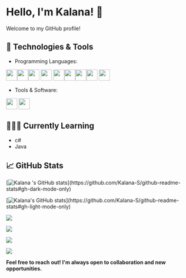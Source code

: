 # Hello, I'm Kalana! 👋

Welcome to my GitHub profile!

## 🔧 Technologies & Tools

- Programming Languages:

<img src="https://user-images.githubusercontent.com/25181517/192158954-f88b5814-d510-4564-b285-dff7d6400dad.png" width="30px" height="30px"><img src="https://user-images.githubusercontent.com/25181517/183898674-75a4a1b1-f960-4ea9-abcb-637170a00a75.png" width="30px" height="30px"><img src="https://user-images.githubusercontent.com/25181517/192106070-46255bcf-65e6-4c6b-a296-bf8d0d8fb2a7.png" width="30px" height="30px"> <img src="https://user-images.githubusercontent.com/25181517/192106073-90fffafe-3562-4ff9-a37e-c77a2da0ff58.png" width="30px" height="30px"> <img src="https://user-images.githubusercontent.com/25181517/117201156-9a724800-adec-11eb-9a9d-3cd0f67da4bc.png" width="30px" height="30px"><img src="https://user-images.githubusercontent.com/25181517/121405384-444d7300-c95d-11eb-959f-913020d3bf90.png" width="30px" height="30px"><img src="https://user-images.githubusercontent.com/25181517/183896128-ec99105a-ec1a-4d85-b08b-1aa1620b2046.png" width="30px" height="30px"><img src="https://github.com/marwin1991/profile-technology-icons/assets/136815194/82df4543-236b-4e45-9604-5434e3faab17" width="30px" height="30px"> <img src="https://github.com/marwin1991/profile-technology-icons/assets/19180175/3b371807-db7c-45b4-8720-c0cfc901680a" width="30px" height="30px">

- Tools & Software:

<img src="https://user-images.githubusercontent.com/25181517/192108891-d86b6220-e232-423a-bf5f-90903e6887c3.png" width="30px" height="30px"> <img src="https://user-images.githubusercontent.com/25181517/192108895-20dc3343-43e3-4a54-a90e-13a4abbc57b9.png" width="30px" height="30px">


## 🤵🏼‍♂ Currently Learning

- c#
- Java

## 📈 GitHub Stats
[![Kalana 's GitHub stats](https://github-readme-stats.vercel.app/api?username=Kalana-S&show_icons=true&rank_icon=percentile&theme=github_dark&text_bold=true&show=(reviews,discussions_started,discussions_answered,prs_merged,prs_merged_percentage)&border_radius=8)](https://github.com/Kalana-S/github-readme-stats#gh-dark-mode-only)

[![Kalana's GitHub stats](https://github-readme-stats.vercel.app/api?username=Kalana-S&show_icons=true&theme=github_light&rank_icon=percentile&text_bold=true&show=(reviews,discussions_started,discussions_answered,prs_merged,prs_merged_percentage)&border_radius=8)](https://github.com/Kalana-S/github-readme-stats#gh-light-mode-only)

[![](https://github-readme-streak-stats.herokuapp.com/?user=Kalana-S&theme=github_dark&hide_border=false)](https://github.com/Kalana-S/github-readme-stats#gh-dark-mode-only)

[![](https://github-readme-streak-stats.herokuapp.com/?user=Kalana-S&theme=github_light&hide_border=false)](https://github.com/Kalana-S/github-readme-stats#gh-light-mode-only)

[![](https://github-readme-stats.vercel.app/api/top-langs/?username=Kalana-S&theme=github_dark&hide_border=false&include_all_commits=true&count_private=true&layout=compact)](https://github.com/Kalana-S/github-readme-stats#gh-dark-mode-only)

[![](https://github-readme-stats.vercel.app/api/top-langs/?username=Kalana-S&theme=github_light&hide_border=false&include_all_commits=true&count_private=true&layout=compact)](https://github.com/Kalana-S/github-readme-stats#gh-light-mode-only)

**Feel free to reach out! I'm always open to collaboration and new opportunities.**
